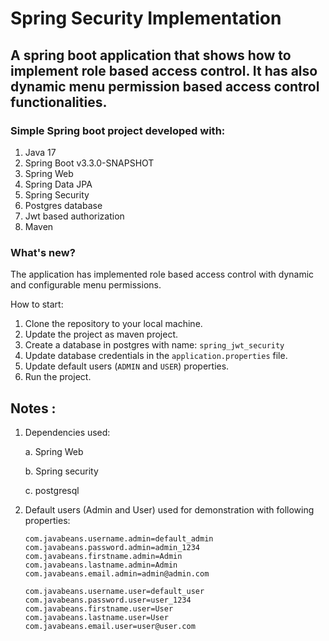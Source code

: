 # Spring Security Implementation
## A spring boot application that shows how to implement role based access control. It has also dynamic menu permission based access control functionalities.
### Simple Spring boot project developed with:
1. Java 17
2. Spring Boot v3.3.0-SNAPSHOT
3. Spring Web
4. Spring Data JPA
5. Spring Security
6. Postgres database
7. Jwt based authorization
8. Maven

### What's new?
The application has implemented role based access control with dynamic and configurable menu permissions.

How to start:
1. Clone the repository to your local machine.
2. Update the project as maven project.
3. Create a database in postgres with name: `spring_jwt_security`
4. Update database credentials in the `application.properties` file.
5. Update default users (`ADMIN` and `USER`) properties.
6. Run the project.

## Notes :
1. Dependencies used:

   a. Spring Web

   b. Spring security

   c. postgresql

2. Default users (Admin and User) used for demonstration with following properties:
    ```
   com.javabeans.username.admin=default_admin
   com.javabeans.password.admin=admin_1234
   com.javabeans.firstname.admin=Admin
   com.javabeans.lastname.admin=Admin
   com.javabeans.email.admin=admin@admin.com

   com.javabeans.username.user=default_user
   com.javabeans.password.user=user_1234
   com.javabeans.firstname.user=User
   com.javabeans.lastname.user=User
   com.javabeans.email.user=user@user.com

    ```

